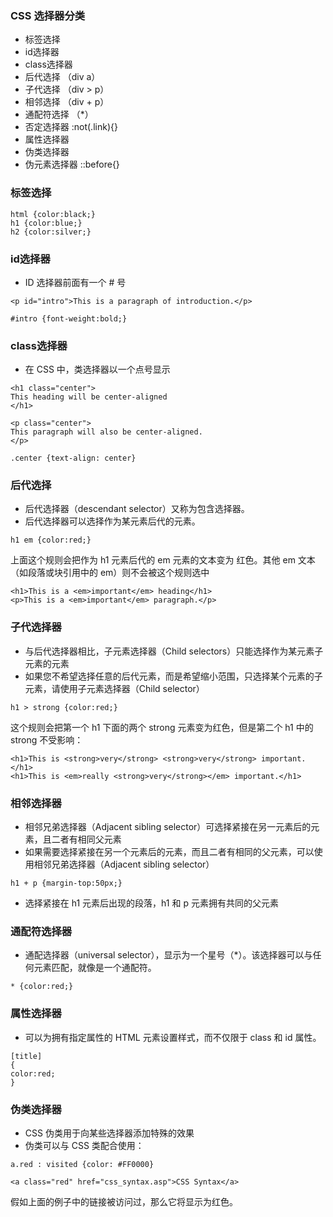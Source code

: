 ### CSS 选择器分类
 - 标签选择 
 - id选择器
 - class选择器
 - 后代选择 （div a）
 - 子代选择 （div > p）
 - 相邻选择 （div + p）
 - 通配符选择 （*）
 - 否定选择器 :not(.link){}
 - 属性选择器
 - 伪类选择器
 - 伪元素选择器 ::before{}

### 标签选择
```
html {color:black;}
h1 {color:blue;}
h2 {color:silver;}
```
### id选择器
- ID 选择器前面有一个 # 号 
```
<p id="intro">This is a paragraph of introduction.</p>
```
```
#intro {font-weight:bold;}
```
###  class选择器
- 在 CSS 中，类选择器以一个点号显示
```
<h1 class="center">
This heading will be center-aligned
</h1>

<p class="center">
This paragraph will also be center-aligned.
</p>
```
```
.center {text-align: center}
```
### 后代选择
- 后代选择器（descendant selector）又称为包含选择器。
- 后代选择器可以选择作为某元素后代的元素。
```
h1 em {color:red;}
```
上面这个规则会把作为 h1 元素后代的 em 元素的文本变为 红色。其他 em 文本（如段落或块引用中的 em）则不会被这个规则选中
```
<h1>This is a <em>important</em> heading</h1>
<p>This is a <em>important</em> paragraph.</p>
```
### 子代选择器
- 与后代选择器相比，子元素选择器（Child selectors）只能选择作为某元素子元素的元素
- 如果您不希望选择任意的后代元素，而是希望缩小范围，只选择某个元素的子元素，请使用子元素选择器（Child selector）
```
h1 > strong {color:red;}
```
这个规则会把第一个 h1 下面的两个 strong 元素变为红色，但是第二个 h1 中的 strong 不受影响：
```
<h1>This is <strong>very</strong> <strong>very</strong> important.</h1>
<h1>This is <em>really <strong>very</strong></em> important.</h1>
```
### 相邻选择器
- 相邻兄弟选择器（Adjacent sibling selector）可选择紧接在另一元素后的元素，且二者有相同父元素
- 如果需要选择紧接在另一个元素后的元素，而且二者有相同的父元素，可以使用相邻兄弟选择器（Adjacent sibling selector）
```
h1 + p {margin-top:50px;}
```
- 选择紧接在 h1 元素后出现的段落，h1 和 p 元素拥有共同的父元素
### 通配符选择器
- 通配选择器（universal selector），显示为一个星号（*）。该选择器可以与任何元素匹配，就像是一个通配符。
```
* {color:red;}
```


### 属性选择器
- 可以为拥有指定属性的 HTML 元素设置样式，而不仅限于 class 和 id 属性。
```
[title]
{
color:red;
}
```

### 伪类选择器
- CSS 伪类用于向某些选择器添加特殊的效果
- 伪类可以与 CSS 类配合使用：
```
a.red : visited {color: #FF0000}

<a class="red" href="css_syntax.asp">CSS Syntax</a>
```
假如上面的例子中的链接被访问过，那么它将显示为红色。

### 